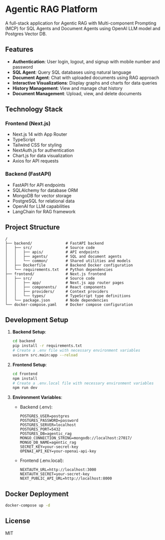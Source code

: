 # Agentic RAG Platform

A full-stack application for Agentic RAG with Multi-component Prompting (MCP) for SQL Agents and Document Agents using OpenAI LLM model and Postgres Vector DB.

## Features

- **Authentication**: User login, logout, and signup with mobile number and password
- **SQL Agent**: Query SQL databases using natural language
- **Document Agent**: Chat with uploaded documents using RAG approach
- **Interactive Visualizations**: Display graphs and charts for data queries
- **History Management**: View and manage chat history
- **Document Management**: Upload, view, and delete documents

## Technology Stack

### Frontend (Next.js)
- Next.js 14 with App Router
- TypeScript
- Tailwind CSS for styling
- NextAuth.js for authentication
- Chart.js for data visualization
- Axios for API requests

### Backend (FastAPI)
- FastAPI for API endpoints
- SQLAlchemy for database ORM
- MongoDB for vector storage
- PostgreSQL for relational data
- OpenAI for LLM capabilities
- LangChain for RAG framework

## Project Structure

```
/
├── backend/               # FastAPI backend 
│   ├── src/               # Source code
│   │   ├── apis/          # API endpoints
│   │   ├── agents/        # SQL and document agents
│   │   └── common/        # Shared utilities and models
│   ├── Dockerfile         # Backend Docker configuration
│   └── requirements.txt   # Python dependencies
├── frontend/              # Next.js frontend
│   ├── src/               # Source code
│   │   ├── app/           # Next.js app router pages
│   │   ├── components/    # React components
│   │   ├── providers/     # Context providers
│   │   └── types/         # TypeScript type definitions
│   └── package.json       # Node dependencies
└── docker-compose.yaml    # Docker compose configuration
```

## Development Setup

1. **Backend Setup**:
   ```bash
   cd backend
   pip install -r requirements.txt
   # Create a .env file with necessary environment variables
   uvicorn src.main:app --reload
   ```

2. **Frontend Setup**:
   ```bash
   cd frontend
   npm install
   # Create a .env.local file with necessary environment variables
   npm run dev
   ```

3. **Environment Variables**:
   - Backend (.env):
     ```
     POSTGRES_USER=postgres
     POSTGRES_PASSWORD=password
     POSTGRES_SERVER=localhost
     POSTGRES_PORT=5432
     POSTGRES_DB=agentic_rag
     MONGO_CONNECTION_STRING=mongodb://localhost:27017/
     MONGO_DB_NAME=agentic_rag
     SECRET_KEY=your-secret-key
     OPENAI_API_KEY=your-openai-api-key
     ```
   
   - Frontend (.env.local):
     ```
     NEXTAUTH_URL=http://localhost:3000
     NEXTAUTH_SECRET=your-secret-key
     NEXT_PUBLIC_API_URL=http://localhost:8000
     ```

## Docker Deployment

```bash
docker-compose up -d
```

## License

MIT